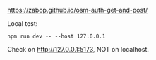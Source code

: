 https://zabop.github.io/osm-auth-get-and-post/

Local test:

    npm run dev -- --host 127.0.0.1

Check on http://127.0.0.1:5173, NOT on localhost.
